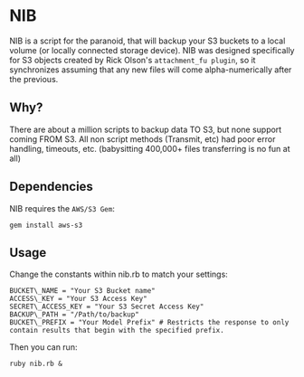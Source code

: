 NIB
===

NIB is a script for the paranoid, that will backup your S3 buckets to a local volume (or locally connected storage device).
NIB was designed specifically for S3 objects created by Rick Olson's `attachment_fu plugin`, so it synchronizes assuming that any new files will come alpha-numerically after the previous.

Why?
----

There are about a million scripts to backup data TO S3, but none support coming FROM S3.
All non script methods (Transmit, etc) had poor error handling, timeouts, etc. (babysitting 400,000+ files transferring is no fun at all)

Dependencies
------------

NIB requires the `AWS/S3 Gem`:

    gem install aws-s3
    
Usage
-----

Change the constants within nib.rb to match your settings:
  
    BUCKET\_NAME = "Your S3 Bucket name"
    ACCESS\_KEY = "Your S3 Access Key"
    SECRET\_ACCESS_KEY = "Your S3 Secret Access Key"
    BACKUP\_PATH = "/Path/to/backup"
    BUCKET\_PREFIX = "Your Model Prefix" # Restricts the response to only contain results that begin with the specified prefix.

Then you can run:

  `ruby nib.rb &`

